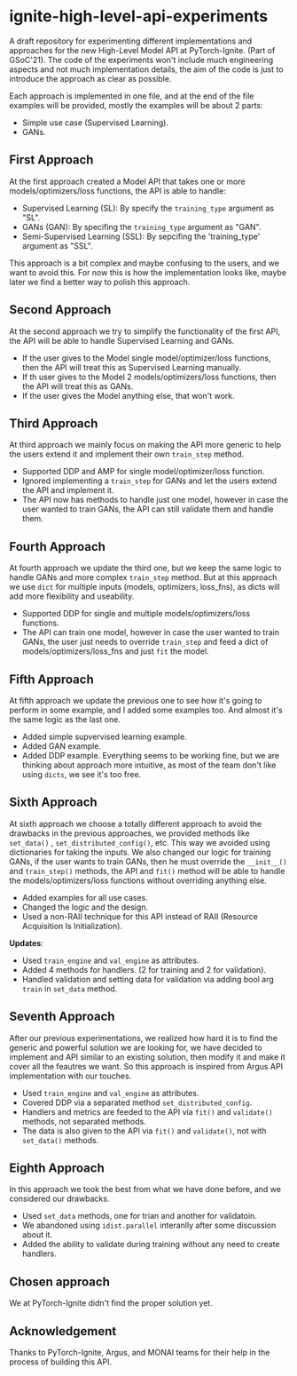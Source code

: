 # ignite-high-level-api-experiments
A draft repository for experimenting different implementations and approaches for the new High-Level Model API at PyTorch-Ignite. (Part of GSoC'21).
The code of the experiments won't include much engineering aspects and not much implementation details, the aim of the code is just to introduce the approach as clear as possible.

Each approach is implemented in one file, and at the end of the file examples will be provided, mostly the examples will be about 2 parts:
- Simple use case (Supervised Learning).
- GANs.


## First Approach
At the first approach created a Model API that takes one or more models/optimizers/loss functions, the API is able to handle: 
- Supervised Learning (SL): By specify the `training_type` argument as "SL".
- GANs (GAN): By specifing the `training_type` argument as "GAN".
- Semi-Supervised Learning (SSL): By sepcifing the 'training_type' argument as "SSL". 

This approach is a bit complex and maybe confusing to the users, and we want to avoid this.
For now this is how the implementation looks like, maybe later we find a better way to polish this approach.

## Second Approach
At the second approach we try to simplify the functionality of the first API, the API will be able to handle Supervised Learning and GANs.
- If the user gives to the Model single model/optimizer/loss functions, then the API will treat this as Supervised Learning manually.
- If th user gives to the Model 2 models/optimizers/loss functions, then the API will treat this as GANs.
- If the user gives the Model anything else, that won't work.

## Third Approach
At third approach we mainly focus on making the API more generic to help the users extend it and implement their own `train_step` method.
- Supported DDP and AMP for single model/optimizer/loss function.
- Ignored implementing a `train_step` for GANs and let the users extend the API and implement it.
- The API now has methods to handle just one model, however in case the user wanted to train GANs, the API can still validate them and handle them.

## Fourth Approach 
At fourth approach we update the third one, but we keep the same logic to handle GANs and more complex `train_step` method.
But at this approach we use `dict` for multiple inputs (models, optimizers, loss_fns), as dicts will add more flexibility and useability.
- Supported DDP for single and multiple models/optimizers/loss functions.
- The API can train one model, however in case the user wanted to train GANs, the user just needs to override `train_step` and feed a dict of models/optimizers/loss_fns and just `fit` the model.

## Fifth Approach 
At fifth approach we update the previous one to see how it's going to perform in some example, and I added some examples too. And almost it's the same logic as the last one.
- Added simple supvervised learning example.
- Added GAN example.
- Added DDP example.
Everything seems to be working fine, but we are thinking about approach more intuitive, as most of the team don't like using `dicts`, we see it's too free.

## Sixth Approach
At sixth approach we choose a totally different approach to avoid the drawbacks in the previous approaches, we provided methods like `set_data()` , `set_distributed_config()`, etc. This way we avoided using dictionaries for taking the inputs.
We also changed our logic for training GANs, if the user wants to train GANs, then he must override the `__init__()` and `train_step()` methods, the API and `fit()` method will be able to handle the models/optimizers/loss functions without overriding anything else.
- Added examples for all use cases.
- Changed the logic and the design.
- Used a non-RAII technique for this API instead of RAII (Resource Acquisition Is Initialization).

**Updates**:
- Used `train_engine` and `val_engine` as attributes.
- Added 4 methods for handlers. (2 for training and 2 for validation).
- Handled validation and setting data for validation via adding bool arg `train` in `set_data` method.

## Seventh Approach
After our previous experimentations, we realized how hard it is to find the generic and powerful solution  we are looking for, we have decided to implement and API similar to an existing solution, then modify it and make it cover all the feautres we want.
So this approach is inspired from Argus API implementation with our touches.
- Used `train_engine` and `val_engine` as attributes.
- Covered DDP via a separated method `set_distributed_config`.
- Handlers and metrics are feeded to the API via `fit()` and `validate()` methods, not separated methods.
- The data is also given to the API via `fit()` and `validate()`, not with `set_data()` methods.

## Eighth Approach
In this approach we took the best from what we have done before, and we considered our drawbacks.
- Used `set_data` methods, one for trian and another for validatoin.
- We abandoned using `idist.parallel` interanlly after some discussion about it.
- Added the ability to validate during training without any need to create handlers.

## Chosen approach
We at PyTorch-Ignite didn't find the proper solution yet.

## Acknowledgement
Thanks to PyTorch-Ignite, Argus, and MONAI teams for their help in the process of building this API.

